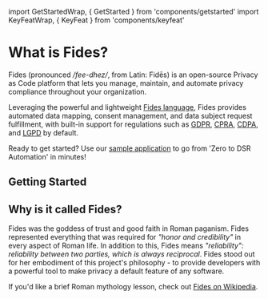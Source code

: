import GetStartedWrap, { GetStarted } from 'components/getstarted'
import KeyFeatWrap, { KeyFeat } from 'components/keyfeat'

# What is Fides?

Fides (pronounced */fee-dhez/*, from Latin: Fidēs) is an open-source Privacy as Code platform that lets you manage, maintain, and automate privacy compliance throughout your organization. 

Leveraging the powerful and lightweight [Fides language](https://ethyca.github.io/fideslang/), Fides provides automated data mapping, consent management, and data subject request fulfillment, with built-in support for regulations such as [GDPR](https://ico.org.uk/for-organisations/guide-to-data-protection/guide-to-the-general-data-protection-regulation-gdpr/), [CPRA](https://ethyca.com/how-your-business-can-prepare-for-cpra), [CDPA](https://ethyca.com/how-your-business-can-prepare-for-virginias-cdpa), and [LGPD](https://iapp.org/news/a/the-new-brazilian-general-data-protection-law-a-detailed-analysis/) by default.

Ready to get started? Use our [sample application](./installation/sample_project) to go from 'Zero to DSR Automation' in minutes!

## Getting Started
<KeyFeatWrap>
  <KeyFeat title="DSR Automation" link="./dsr_quickstart/overview"  description="Go from 'Zero to DSR Automation' in your own infrastructure."/>
  <KeyFeat title="Data Mapping" link="./data_mapping/overview"  description="Generate maps of your systems and infrastructure with Fides' automated tools."/>
  <KeyFeat title="Managing Consent" link="./consent/privacy_center"   description="Understand how Fides can help provide you with compliance-minded consent solutions."/>
  <KeyFeat title="Fides for Businesses" link="../enterprise/overview"   description="Use Fides for Enterprise-level data classifications, visualizations, and more."/>
</KeyFeatWrap>

## Why is it called Fides?

Fides was the goddess of trust and good faith in Roman paganism. Fides represented everything that was required for *"honor and credibility"* in every aspect of Roman life. In addition to this, Fides means *"reliability": reliability between two parties, which is always reciprocal*. Fides stood out for her embodiment of this project's philosophy - to provide developers with a powerful tool to make privacy a default feature of any software.

If you'd like a brief Roman mythology lesson, check out [Fides on Wikipedia](https://en.wikipedia.org/wiki/Fides_(deity)).



